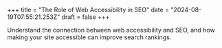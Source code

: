 +++
title = "The Role of Web Accessibility in SEO"
date = "2024-08-19T07:55:21.253Z"
draft = false
+++

  Understand the connection between web accessibility and SEO, and how making your site accessible can improve search rankings.
        